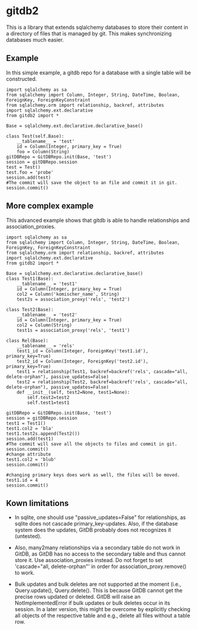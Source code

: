 gitdb2
======

This is a library that extends sqlalchemy databases to store their content in a directory of
files that is managed by git. This makes synchronizing databases much easier.

Example
-------

In this simple example, a gitdb repo for a database with a single table will be constructed.

    import sqlalchemy as sa
    from sqlalchemy import Column, Integer, String, DateTime, Boolean, ForeignKey, ForeignKeyConstraint
    from sqlalchemy.orm import relationship, backref, attributes
    import sqlalchemy.ext.declarative
    from gitdb2 import *

    Base = sqlalchemy.ext.declarative.declarative_base()

    class Test(self.Base):
        __tablename__ = 'test'
        id = Column(Integer, primary_key = True)
        foo = Column(String)
    gitDBRepo = GitDBRepo.init(Base, 'test')
    session = gitDBRepo.session
    test = Test()
    test.foo = 'probe'
    session.add(test)
    #The commit will save the object to an file and commit it in git.
    session.commit()

    
More complex example
--------------------

This advanced example shows that gitdb is able to handle relationships and association_proxies.

    import sqlalchemy as sa
    from sqlalchemy import Column, Integer, String, DateTime, Boolean, ForeignKey, ForeignKeyConstraint
    from sqlalchemy.orm import relationship, backref, attributes
    import sqlalchemy.ext.declarative
    from gitdb2 import *

    Base = sqlalchemy.ext.declarative.declarative_base()
    class Test1(Base):
        __tablename__ = 'test1'
        id = Column(Integer, primary_key = True)
        col2 = Column('komischer_name', String)
        test2s = association_proxy('rels', 'test2')

    class Test2(Base):
        __tablename__ = 'test2'
        id = Column(Integer, primary_key = True)
        col2 = Column(String)
        test1s = association_proxy('rels', 'test1')

    class Rel(Base):
        __tablename__ = 'rels'
        test1_id = Column(Integer, ForeignKey('test1.id'), primary_key=True)
        test2_id = Column(Integer, ForeignKey('test2.id'), primary_key=True)
        test1 = relationship(Test1, backref=backref('rels', cascade="all, delete-orphan"), passive_updates=False)
        test2 = relationship(Test2, backref=backref('rels', cascade="all, delete-orphan"), passive_updates=False)
        def __init__(self, test2=None, test1=None):
            self.test2=test2
            self.test1=test1

    gitDBRepo = GitDBRepo.init(Base, 'test')
    session = gitDBRepo.session
    test1 = Test1()
    test1.col2 = 'bla'
    test1.test2s.append(Test2())
    session.add(test1)
    #The commit will save all the objects to files and commit in git.
    session.commit()
    #change attribute
    test1.col2 = 'blub'
    session.commit()
    
    #changing primary keys does work as well, the files will be moved.
    test1.id = 4
    session.commit()

Kown limitations
----------------

*    In sqlite, one should use "passive_updates=False" for relationships,
     as sqlite does not cascade primary_key-updates. Also, if the database
     system does the updates, GitDB probably does not recognizes it (untested).
   
*    Also, many2many relationships via a secondary table do not work
     in GitDB, as GitDB has no access to the secondary table and thus cannot store it.
     Use association_proxies instead. Do not forget to set 'cascade="all, delete-orphan"'
     in order for association_proxy.remove() to work.
   
*    Bulk updates and bulk deletes are not supported at the moment (i.e., Query.update(),
     Query.delete(). This is because GitDB cannot get the precise rows updated or deleted.
     GitDB will raise an NotImplementedError if bulk updates or bulk deletes occur in its
     session. In a later version, this might be overcome by explicitly checking all objects
     of the respective table and e.g., delete all files without a table row.